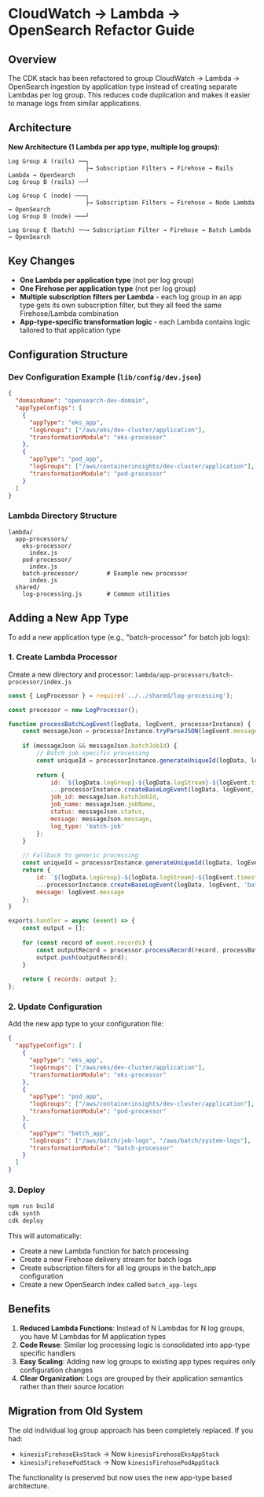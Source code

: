 # CloudWatch → Lambda → OpenSearch Refactor Guide

## Overview

The CDK stack has been refactored to group CloudWatch → Lambda → OpenSearch ingestion by application type instead of creating separate Lambdas per log group. This reduces code duplication and makes it easier to manage logs from similar applications.

## Architecture

**New Architecture (1 Lambda per app type, multiple log groups):**

```
Log Group A (rails) ──┐
                      ├→ Subscription Filters → Firehose → Rails Lambda → OpenSearch
Log Group B (rails) ──┘

Log Group C (node) ───┐
                      ├→ Subscription Filters → Firehose → Node Lambda → OpenSearch  
Log Group D (node) ───┘

Log Group E (batch) ──→ Subscription Filter → Firehose → Batch Lambda → OpenSearch
```

## Key Changes

- **One Lambda per application type** (not per log group)
- **One Firehose per application type** (not per log group)  
- **Multiple subscription filters per Lambda** - each log group in an app type gets its own subscription filter, but they all feed the same Firehose/Lambda combination
- **App-type-specific transformation logic** - each Lambda contains logic tailored to that application type

## Configuration Structure

### Dev Configuration Example (`lib/config/dev.json`)

```json
{
  "domainName": "opensearch-dev-domain",
  "appTypeConfigs": [
    {
      "appType": "eks_app",
      "logGroups": ["/aws/eks/dev-cluster/application"],
      "transformationModule": "eks-processor"
    },
    {
      "appType": "pod_app", 
      "logGroups": ["/aws/containerinsights/dev-cluster/application"],
      "transformationModule": "pod-processor"
    }
  ]
}
```

### Lambda Directory Structure

```
lambda/
  app-processors/
    eks-processor/
      index.js
    pod-processor/
      index.js
    batch-processor/        # Example new processor
      index.js
  shared/
    log-processing.js       # Common utilities
```

## Adding a New App Type

To add a new application type (e.g., "batch-processor" for batch job logs):

### 1. Create Lambda Processor

Create a new directory and processor: `lambda/app-processors/batch-processor/index.js`

```javascript
const { LogProcessor } = require('../../shared/log-processing');

const processor = new LogProcessor();

function processBatchLogEvent(logData, logEvent, processorInstance) {
    const messageJson = processorInstance.tryParseJSON(logEvent.message);
    
    if (messageJson && messageJson.batchJobId) {
        // Batch job specific processing
        const uniqueId = processorInstance.generateUniqueId(logData, logEvent, messageJson.batchJobId);
        
        return {
            id: `${logData.logGroup}-${logData.logStream}-${logEvent.timestamp}-${uniqueId}`,
            ...processorInstance.createBaseLogEvent(logData, logEvent, 'batch-job'),
            job_id: messageJson.batchJobId,
            job_name: messageJson.jobName,
            status: messageJson.status,
            message: messageJson.message,
            log_type: 'batch-job'
        };
    }
    
    // Fallback to generic processing
    const uniqueId = processorInstance.generateUniqueId(logData, logEvent, logEvent.message);
    return {
        id: `${logData.logGroup}-${logData.logStream}-${logEvent.timestamp}-${uniqueId}`,
        ...processorInstance.createBaseLogEvent(logData, logEvent, 'batch-raw'),
        message: logEvent.message
    };
}

exports.handler = async (event) => {
    const output = [];
    
    for (const record of event.records) {
        const outputRecord = processor.processRecord(record, processBatchLogEvent);
        output.push(outputRecord);
    }
    
    return { records: output };
};
```

### 2. Update Configuration

Add the new app type to your configuration file:

```json
{
  "appTypeConfigs": [
    {
      "appType": "eks_app",
      "logGroups": ["/aws/eks/dev-cluster/application"],
      "transformationModule": "eks-processor"
    },
    {
      "appType": "pod_app",
      "logGroups": ["/aws/containerinsights/dev-cluster/application"], 
      "transformationModule": "pod-processor"
    },
    {
      "appType": "batch_app",
      "logGroups": ["/aws/batch/job-logs", "/aws/batch/system-logs"],
      "transformationModule": "batch-processor"
    }
  ]
}
```

### 3. Deploy

```bash
npm run build
cdk synth
cdk deploy
```

This will automatically:
- Create a new Lambda function for batch processing
- Create a new Firehose delivery stream for batch logs  
- Create subscription filters for all log groups in the batch_app configuration
- Create a new OpenSearch index called `batch_app-logs`

## Benefits

1. **Reduced Lambda Functions**: Instead of N Lambdas for N log groups, you have M Lambdas for M application types
2. **Code Reuse**: Similar log processing logic is consolidated into app-type specific handlers
3. **Easy Scaling**: Adding new log groups to existing app types requires only configuration changes
4. **Clear Organization**: Logs are grouped by their application semantics rather than their source location

## Migration from Old System

The old individual log group approach has been completely replaced. If you had:
- `kinesisFirehoseEksStack` → Now `kinesisFirehoseEksAppStack`  
- `kinesisFirehosePodStack` → Now `kinesisFirehosePodAppStack`

The functionality is preserved but now uses the new app-type based architecture.